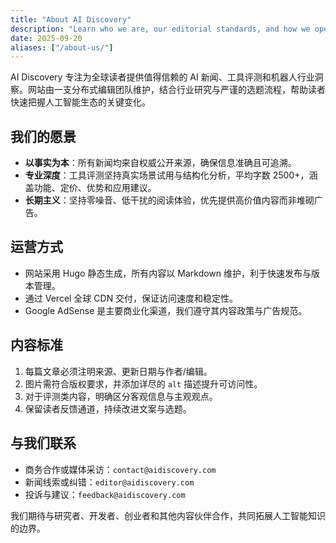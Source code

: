```yaml
---
title: "About AI Discovery"
description: "Learn who we are, our editorial standards, and how we operate the AI Discovery platform."
date: 2025-09-20
aliases: ["/about-us/"]
---
```


AI Discovery 专注为全球读者提供值得信赖的 AI 新闻、工具评测和机器人行业洞察。网站由一支分布式编辑团队维护，结合行业研究与严谨的选题流程，帮助读者快速把握人工智能生态的关键变化。

## 我们的愿景

- **以事实为本**：所有新闻均来自权威公开来源，确保信息准确且可追溯。
- **专业深度**：工具评测坚持真实场景试用与结构化分析，平均字数 2500+，涵盖功能、定价、优势和应用建议。
- **长期主义**：坚持零噪音、低干扰的阅读体验，优先提供高价值内容而非堆砌广告。

## 运营方式

- 网站采用 Hugo 静态生成，所有内容以 Markdown 维护，利于快速发布与版本管理。
- 通过 Vercel 全球 CDN 交付，保证访问速度和稳定性。
- Google AdSense 是主要商业化渠道，我们遵守其内容政策与广告规范。

## 内容标准

1. 每篇文章必须注明来源、更新日期与作者/编辑。
2. 图片需符合版权要求，并添加详尽的 `alt` 描述提升可访问性。
3. 对于评测类内容，明确区分客观信息与主观观点。
4. 保留读者反馈通道，持续改进文案与选题。

## 与我们联系

- 商务合作或媒体采访：`contact@aidiscovery.com`
- 新闻线索或纠错：`editor@aidiscovery.com`
- 投诉与建议：`feedback@aidiscovery.com`

我们期待与研究者、开发者、创业者和其他内容伙伴合作，共同拓展人工智能知识的边界。